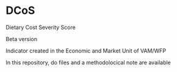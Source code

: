 # DCoS
Dietary Cost Severity Score

Beta version

Indicator created in the Economic and Market Unit of VAM/WFP

In this repository, do files and a methodolocical note are available 
